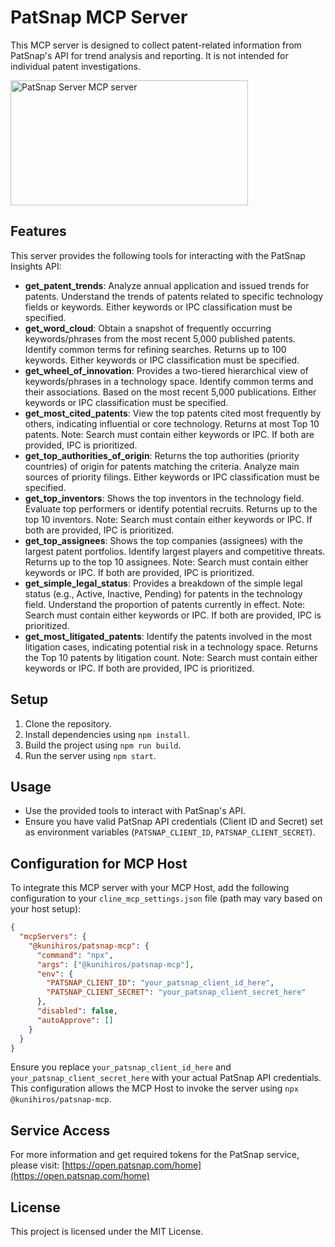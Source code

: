 # PatSnap MCP Server

This MCP server is designed to collect patent-related information from PatSnap's API for trend analysis and reporting. It is not intended for individual patent investigations.

<a href="https://glama.ai/mcp/servers/@KunihiroS/patsnap-mcp">
  <img width="380" height="200" src="https://glama.ai/mcp/servers/@KunihiroS/patsnap-mcp/badge" alt="PatSnap Server MCP server" />
</a>

## Features

This server provides the following tools for interacting with the PatSnap Insights API:

- **get_patent_trends**: Analyze annual application and issued trends for patents. Understand the trends of patents related to specific technology fields or keywords. Either keywords or IPC classification must be specified.
- **get_word_cloud**: Obtain a snapshot of frequently occurring keywords/phrases from the most recent 5,000 published patents. Identify common terms for refining searches. Returns up to 100 keywords. Either keywords or IPC classification must be specified.
- **get_wheel_of_innovation**: Provides a two-tiered hierarchical view of keywords/phrases in a technology space. Identify common terms and their associations. Based on the most recent 5,000 publications. Either keywords or IPC classification must be specified.
- **get_most_cited_patents**: View the top patents cited most frequently by others, indicating influential or core technology. Returns at most Top 10 patents. Note: Search must contain either keywords or IPC. If both are provided, IPC is prioritized.
- **get_top_authorities_of_origin**: Returns the top authorities (priority countries) of origin for patents matching the criteria. Analyze main sources of priority filings. Either keywords or IPC classification must be specified.
- **get_top_inventors**: Shows the top inventors in the technology field. Evaluate top performers or identify potential recruits. Returns up to the top 10 inventors. Note: Search must contain either keywords or IPC. If both are provided, IPC is prioritized.
- **get_top_assignees**: Shows the top companies (assignees) with the largest patent portfolios. Identify largest players and competitive threats. Returns up to the top 10 assignees. Note: Search must contain either keywords or IPC. If both are provided, IPC is prioritized.
- **get_simple_legal_status**: Provides a breakdown of the simple legal status (e.g., Active, Inactive, Pending) for patents in the technology field. Understand the proportion of patents currently in effect. Note: Search must contain either keywords or IPC. If both are provided, IPC is prioritized.
- **get_most_litigated_patents**: Identify the patents involved in the most litigation cases, indicating potential risk in a technology space. Returns the Top 10 patents by litigation count. Note: Search must contain either keywords or IPC. If both are provided, IPC is prioritized.

## Setup

1. Clone the repository.
2. Install dependencies using `npm install`.
3. Build the project using `npm run build`.
4. Run the server using `npm start`.

## Usage

- Use the provided tools to interact with PatSnap's API.
- Ensure you have valid PatSnap API credentials (Client ID and Secret) set as environment variables (`PATSNAP_CLIENT_ID`, `PATSNAP_CLIENT_SECRET`).

## Configuration for MCP Host

To integrate this MCP server with your MCP Host, add the following configuration to your `cline_mcp_settings.json` file (path may vary based on your host setup):

```json
{
  "mcpServers": {
    "@kunihiros/patsnap-mcp": {
      "command": "npx",
      "args": ["@kunihiros/patsnap-mcp"],
      "env": {
        "PATSNAP_CLIENT_ID": "your_patsnap_client_id_here",
        "PATSNAP_CLIENT_SECRET": "your_patsnap_client_secret_here"
      },
      "disabled": false,
      "autoApprove": []
    }
  }
}
```

Ensure you replace `your_patsnap_client_id_here` and `your_patsnap_client_secret_here` with your actual PatSnap API credentials. This configuration allows the MCP Host to invoke the server using `npx @kunihiros/patsnap-mcp`.

## Service Access

For more information and get required tokens for the PatSnap service, please visit: [https://open.patsnap.com/home](https://open.patsnap.com/home)

## License

This project is licensed under the MIT License.
